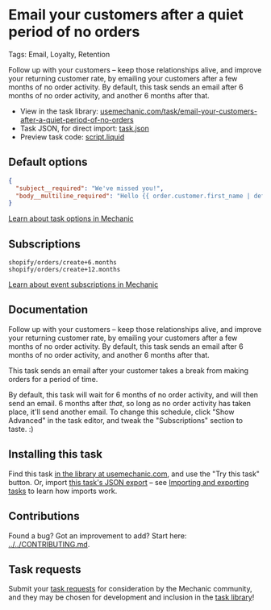 # Email your customers after a quiet period of no orders

Tags: Email, Loyalty, Retention

Follow up with your customers – keep those relationships alive, and improve your returning customer rate, by emailing your customers after a few months of no order activity. By default, this task sends an email after 6 months of no order activity, and another 6 months after that.

* View in the task library: [usemechanic.com/task/email-your-customers-after-a-quiet-period-of-no-orders](https://usemechanic.com/task/email-your-customers-after-a-quiet-period-of-no-orders)
* Task JSON, for direct import: [task.json](../../tasks/email-your-customers-after-a-quiet-period-of-no-orders.json)
* Preview task code: [script.liquid](./script.liquid)

## Default options

```json
{
  "subject__required": "We've missed you!",
  "body__multiline_required": "Hello {{ order.customer.first_name | default: \"friend\" }},\n\nIt's been a while since you placed an order. Why not see what we have in store for you?\n\nSee you soon,\n\n{{ shop.name }}"
}
```

[Learn about task options in Mechanic](https://docs.usemechanic.com/article/471-task-options)

## Subscriptions

```liquid
shopify/orders/create+6.months
shopify/orders/create+12.months
```

[Learn about event subscriptions in Mechanic](https://docs.usemechanic.com/article/408-subscriptions)

## Documentation

Follow up with your customers – keep those relationships alive, and improve your returning customer rate, by emailing your customers after a few months of no order activity. By default, this task sends an email after 6 months of no order activity, and another 6 months after that.

This task sends an email after your customer takes a break from making orders for a period of time.

By default, this task will wait for 6 months of no order activity, and will then send an email. 6 months after _that_, so long as no order activity has taken place, it'll send another email. To change this schedule, click "Show Advanced" in the task editor, and tweak the "Subscriptions" section to taste. :)

## Installing this task

Find this task [in the library at usemechanic.com](https://usemechanic.com/task/email-your-customers-after-a-quiet-period-of-no-orders), and use the "Try this task" button. Or, import [this task's JSON export](../../tasks/email-your-customers-after-a-quiet-period-of-no-orders.json) – see [Importing and exporting tasks](https://docs.usemechanic.com/article/505-importing-and-exporting-tasks) to learn how imports work.

## Contributions

Found a bug? Got an improvement to add? Start here: [../../CONTRIBUTING.md](../../CONTRIBUTING.md).

## Task requests

Submit your [task requests](https://mechanic.canny.io/task-requests) for consideration by the Mechanic community, and they may be chosen for development and inclusion in the [task library](https://tasks.mechanic.dev/)!
